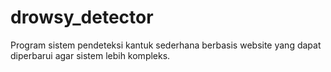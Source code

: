 # drowsy_detector
Program sistem pendeteksi kantuk sederhana berbasis website yang dapat diperbarui agar sistem lebih kompleks.
